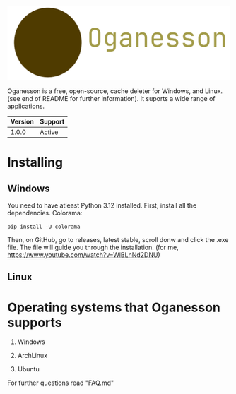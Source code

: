 ![Oganesson Logo](./assets/Oganesson.png)

Oganesson is a free, open-source, cache deleter for Windows, and Linux. (see end of README for further information). It suports a wide range of applications. 

| Version | Support |
|---------|---------|
|  1.0.0  |  Active |

# Installing

## Windows

You need to have atleast Python 3.12 installed.
First, install all the dependencies.
Colorama:
```
pip install -U colorama
```
Then, on GitHub, go to releases, latest stable, scroll donw and click the .exe file. The file will guide you through the installation.
(for me, https://www.youtube.com/watch?v=WlBLnNd2DNU)

## Linux

# Operating systems that Oganesson supports

1. Windows

2. ArchLinux

3. Ubuntu

For further questions read "FAQ.md"
